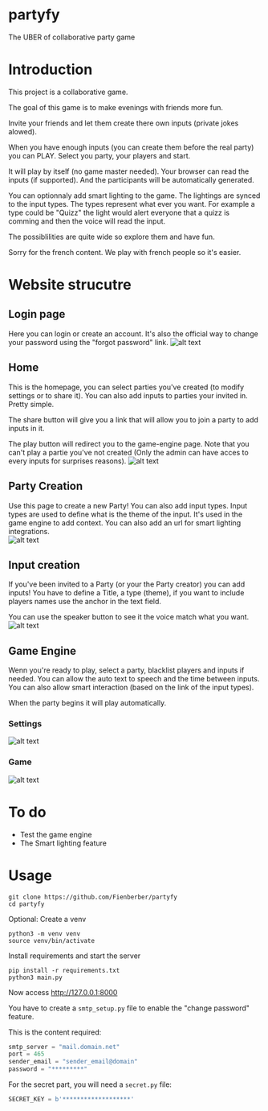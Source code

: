 # partyfy
The UBER of collaborative party game

# Introduction
This project is a collaborative game. 

The goal of this game is to make evenings with friends more fun.

Invite your friends and let them create there own inputs (private jokes alowed). 

When you have enough inputs (you can create them before the real party) you can PLAY.
Select you party, your players and start. 

It will play by itself (no game master needed). Your browser can read the inputs (if supported). And the participants will be automatically generated. 

You can optionnaly add smart lighting to the game. The lightings are synced to the input types. The types represent what ever you want.
For example a type could be "Quizz" the light would alert everyone that a quizz is comming and then the voice will read the input. 

The possiblilities are quite wide so explore them and have fun. 


Sorry for the french content. We play with french people so it's easier.



# Website strucutre

## Login page
Here you can login or create an account. It's also the official way to change your password using the "forgot password" link. 
![alt text](pictures/AccountCreation.png)

## Home
This is the homepage, you can select parties you've created (to modify settings or to share it). You can also add inputs to parties your invited in. Pretty simple.

The share button will give you a link that will allow you to join a party to add inputs in it.

The play button will redirect you to the game-engine page. Note that you can't play a partie you've not created (Only the admin can have acces to every inputs for surprises reasons).
![alt text](pictures/HomeScreen.png)


## Party Creation
Use this page to create a new Party! You can also add input types. Input types are used to define what is the theme of the input. It's used in the game engine to add context. You can also add an url for smart lighting integrations.  
![alt text](pictures/PartyCreation.png)

## Input creation
If you've been invited to a Party (or your the Party creator) you can add inputs! 
You have to define a Title, a type (theme), if you want to include players names use the anchor in the text field.

You can use the speaker button to see it the voice match what you want.
![alt text](pictures/InputCreation.png)



## Game Engine
Wenn you're ready to play, select a party, blacklist players and inputs if needed. You can allow the auto text to speech and the time between inputs. You can also allow smart interaction (based on the link of the input types). 

When the party begins it will play automatically. 

### Settings
![alt text](pictures/GameEngine1.png)

### Game
![alt text](pictures/GameEngine2.png)

















# To do
- Test the game engine
- The Smart lighting feature

# Usage
```
git clone https://github.com/Fienberber/partyfy
cd partyfy
```
Optional: Create a venv
```
python3 -m venv venv
source venv/bin/activate
```
Install requirements and start the server
```
pip install -r requirements.txt
python3 main.py
```
Now access http://127.0.0.1:8000


You have to create a `smtp_setup.py` file to enable the "change password" feature.

This is the content required:
``` python
smtp_server = "mail.domain.net"
port = 465 
sender_email = "sender_email@domain"
password = "*********"

```

For the secret part, you will need a `secret.py` file:
```python
SECRET_KEY = b'*******************'
```




